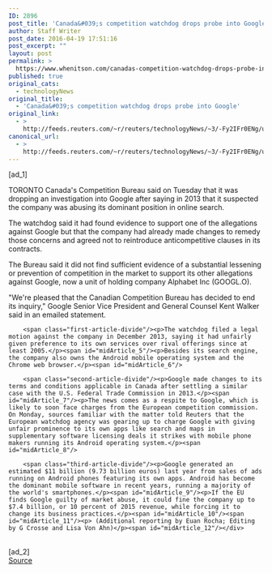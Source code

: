 ```yaml
---
ID: 2896
post_title: 'Canada&#039;s competition watchdog drops probe into Google'
author: Staff Writer
post_date: 2016-04-19 17:51:16
post_excerpt: ""
layout: post
permalink: >
  https://www.whenitson.com/canadas-competition-watchdog-drops-probe-into-google/
published: true
original_cats:
  - technologyNews
original_title:
  - 'Canada&#039;s competition watchdog drops probe into Google'
original_link:
  - >
    http://feeds.reuters.com/~r/reuters/technologyNews/~3/-Fy2IFr0ENg/us-canada-regulator-alphabet-idUSKCN0XG29A
canonical_url:
  - >
    http://feeds.reuters.com/~r/reuters/technologyNews/~3/-Fy2IFr0ENg/us-canada-regulator-alphabet-idUSKCN0XG29A
---
```

 [ad_1]
<br><div id="articleText">
<span id="midArticle_start"/>

<span id="midArticle_0"/><span class="focusParagraph" readability="4"><p><span class="articleLocation">TORONTO</span> Canada's Competition Bureau said on Tuesday that it was dropping an investigation into Google after saying in 2013 that it suspected the company was abusing its dominant position in online search.</p></span><span id="midArticle_1"/><p>The watchdog said it had found evidence to support one of the allegations against Google but that the company had already made changes to remedy those concerns and agreed not to reintroduce anticompetitive clauses in its contracts.</p><span id="midArticle_2"/><p>The Bureau said it did not find sufficient evidence of a substantial lessening or prevention of competition in the market to support its other allegations against Google, now a unit of holding company Alphabet Inc (<span id="symbol_GOOGL.O_0">GOOGL.O</span>).</p><span id="midArticle_3"/><p>"We're pleased that the Canadian Competition Bureau has decided to end its inquiry," Google Senior Vice President and General Counsel Kent Walker said in an emailed statement. </p><span id="midArticle_4"/>
        
        <span class="first-article-divide"/><p>The watchdog filed a legal motion against the company in December 2013, saying it had unfairly given preference to its own services over rival offerings since at least 2005.</p><span id="midArticle_5"/><p>Besides its search engine, the company also owns the Android mobile operating system and the Chrome web browser.</p><span id="midArticle_6"/>
        
        <span class="second-article-divide"/><p>Google made changes to its terms and conditions applicable in Canada after settling a similar case with the U.S. Federal Trade Commission in 2013.</p><span id="midArticle_7"/><p>The news comes as a respite to Google, which is likely to soon face charges from the European competition commission. On Monday, sources familiar with the matter told Reuters that the European watchdog agency was gearing up to charge Google with giving unfair prominence to its own apps like search and maps in supplementary software licensing deals it strikes with mobile phone makers running its Android operating system.</p><span id="midArticle_8"/>
        
        <span class="third-article-divide"/><p>Google generated an estimated $11 billion (9.73 billion euros) last year from sales of ads running on Android phones featuring its own apps. Android has become the dominant mobile software in recent years, running a majority of the world's smartphones.</p><span id="midArticle_9"/><p>If the EU finds Google guilty of market abuse, it could fine the company up to $7.4 billion, or 10 percent of 2015 revenue, while forcing it to change its business practices.</p><span id="midArticle_10"/><span id="midArticle_11"/><p> (Additional reporting by Euan Rocha; Editing by G Crosse and Lisa Von Ahn)</p><span id="midArticle_12"/></div>
<br>[ad_2]
<br><a href="http://feeds.reuters.com/~r/reuters/technologyNews/~3/-Fy2IFr0ENg/us-canada-regulator-alphabet-idUSKCN0XG29A">Source </a>